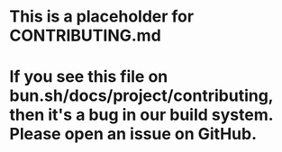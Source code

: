 # This is a placeholder for CONTRIBUTING.md

# If you see this file on bun.sh/docs/project/contributing, then it's a bug in our build system. Please open an issue on GitHub.
